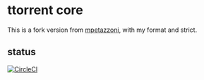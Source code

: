 # ttorrent core
This is a fork version from [mpetazzoni](https://github.com/mpetazzoni/ttorrent), with my format and strict.  

## status
[![CircleCI](https://circleci.com/gh/Rugal/ttorrent-core.svg?style=svg)](https://circleci.com/gh/Rugal/ttorrent-core)
